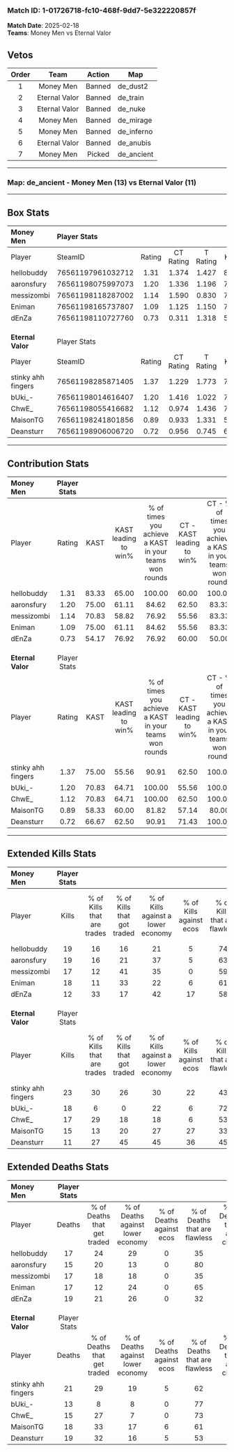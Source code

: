 ### Match ID: 1-01726718-fc10-468f-9dd7-5e322220857f  
**Match Date**: 2025-02-18  
**Teams**: Money Men vs Eternal Valor  

## Vetos  

| Order | Team | Action | Map |
| :---: | :--: | :----: | --- |
| 1 | Money Men | Banned | de_dust2 |
| 2 | Eternal Valor | Banned | de_train |
| 3 | Eternal Valor | Banned | de_nuke |
| 4 | Money Men | Banned | de_mirage |
| 5 | Money Men | Banned | de_inferno |
| 6 | Eternal Valor | Banned | de_anubis |
| 7 | Money Men | Picked | de_ancient |

---  

### **Map**: de_ancient - Money Men (13) vs Eternal Valor (11)  
---  

## Box Stats  

| **Money Men**      | Player Stats      |        |           |          |       |       |       |         |        |      |     |
| :- | :- | :-: | :-: | :-: | :-: | :-: | :-: | :-: | :-: | :-: | :-: |
| Player             | SteamID           | Rating | CT Rating | T Rating | KAST  |  ADR  | Kills | Assists | Deaths | K/D  | HS% |
| hellobuddy         | 76561197961032712 |  1.31  |   1.374   |  1.427   | 83.33 | 95.4  |  19   |    7    |   17   | 1.12 | 26  |
| aaronsfury         | 76561198075997073 |  1.20  |   1.336   |  1.196   | 75.00 | 69.5  |  19   |    4    |   15   | 1.27 | 31  |
| messizombi         | 76561198118287002 |  1.14  |   1.590   |  0.830   | 70.83 | 91.4  |  17   |    9    |   17   | 1.00 | 35  |
| Eniman             | 76561198165737807 |  1.09  |   1.125   |  1.150   | 75.00 | 63.4  |  18   |    2    |   17   | 1.06 | 33  |
| dEnZa              | 76561198110727760 |  0.73  |   0.311   |  1.318   | 54.17 | 71.8  |  12   |    7    |   19   | 0.63 | 58  |
|                    |                   |        |           |          |       |       |       |         |        |      |     |
|                    |                   |        |           |          |       |       |       |         |        |      |     |
|                    |                   |        |           |          |       |       |       |         |        |      |     |
| **Eternal Valor**  | Player Stats      |        |           |          |       |       |       |         |        |      |     |
| Player             | SteamID           | Rating | CT Rating | T Rating | KAST  |  ADR  | Kills | Assists | Deaths | K/D  | HS% |
| stinky ahh fingers | 76561198285871405 |  1.37  |   1.229   |  1.773   | 75.00 | 114.8 |  23   |    7    |   21   | 1.10 | 69  |
| bUki_-             | 76561198014616407 |  1.20  |   1.416   |  1.022   | 70.83 | 77.9  |  18   |    2    |   13   | 1.38 | 33  |
| ChwE_              | 76561198055416682 |  1.12  |   0.974   |  1.436   | 70.83 | 72.7  |  17   |    6    |   15   | 1.13 | 64  |
| MaisonTG           | 76561198241801856 |  0.89  |   0.933   |  1.331   | 58.33 | 76.4  |  15   |    5    |   18   | 0.83 | 46  |
| Deansturr          | 76561198906006720 |  0.72  |   0.956   |  0.745   | 66.67 | 55.3  |  11   |    4    |   19   | 0.58 | 18  |
---  

## Contribution Stats  

| **Money Men**      | Player Stats |       |                      |                                                        |                           |                                                             |                          |                                                            |
| :- | :-: | :-: | :-: | :-: | :-: | :-: | :-: | :-: |
| Player             |    Rating    | KAST  | KAST leading to win% | % of times you achieve a KAST in your teams won rounds | CT - KAST leading to win% | CT - % of times you achieve a KAST in your teams won rounds | T - KAST leading to win% | T - % of times you achieve a KAST in your teams won rounds |
| hellobuddy         |     1.31     | 83.33 |        65.00         |                         100.00                         |           60.00           |                           100.00                            |          70.00           |                           100.00                           |
| aaronsfury         |     1.20     | 75.00 |        61.11         |                         84.62                          |           62.50           |                            83.33                            |          60.00           |                           85.71                            |
| messizombi         |     1.14     | 70.83 |        58.82         |                         76.92                          |           55.56           |                            83.33                            |          62.50           |                           71.43                            |
| Eniman             |     1.09     | 75.00 |        61.11         |                         84.62                          |           55.56           |                            83.33                            |          66.67           |                           85.71                            |
| dEnZa              |     0.73     | 54.17 |        76.92         |                         76.92                          |           60.00           |                            50.00                            |          87.50           |                           100.00                           |
|                    |              |       |                      |                                                        |                           |                                                             |                          |                                                            |
|                    |              |       |                      |                                                        |                           |                                                             |                          |                                                            |
|                    |              |       |                      |                                                        |                           |                                                             |                          |                                                            |
| **Eternal Valor**  | Player Stats |       |                      |                                                        |                           |                                                             |                          |                                                            |
| Player             |    Rating    | KAST  | KAST leading to win% | % of times you achieve a KAST in your teams won rounds | CT - KAST leading to win% | CT - % of times you achieve a KAST in your teams won rounds | T - KAST leading to win% | T - % of times you achieve a KAST in your teams won rounds |
| stinky ahh fingers |     1.37     | 75.00 |        55.56         |                         90.91                          |           62.50           |                           100.00                            |          50.00           |                           83.33                            |
| bUki_-             |     1.20     | 70.83 |        64.71         |                         100.00                         |           55.56           |                           100.00                            |          75.00           |                           100.00                           |
| ChwE_              |     1.12     | 70.83 |        64.71         |                         100.00                         |           62.50           |                           100.00                            |          66.67           |                           100.00                           |
| MaisonTG           |     0.89     | 58.33 |        60.00         |                         81.82                          |           57.14           |                            80.00                            |          62.50           |                           83.33                            |
| Deansturr          |     0.72     | 66.67 |        62.50         |                         90.91                          |           71.43           |                           100.00                            |          55.56           |                           83.33                            |
---  

## Extended Kills Stats  

| **Money Men**      | Player Stats |                            |                            |                                    |                         |                              |                                 |                                       |                    |           |
| :- | :-: | :-: | :-: | :-: | :-: | :-: | :-: | :-: | :-: | :-: |
| Player             |    Kills     | % of Kills that are trades | % of Kills that got traded | % of Kills against a lower economy | % of Kills against ecos | % of Kills that are flawless | % of Kills that are close duels | % of Kills that are assisted by flash | Pistol Round Kills | AWP Kills |
| hellobuddy         |      19      |             16             |             16             |                 21                 |            5            |              74              |               11                |                   0                   |         3          |     1     |
| aaronsfury         |      19      |             16             |             21             |                 37                 |            5            |              63              |                5                |                   0                   |         3          |    12     |
| messizombi         |      17      |             12             |             41             |                 35                 |            0            |              59              |               18                |                   0                   |         2          |     0     |
| Eniman             |      18      |             11             |             33             |                 22                 |            6            |              61              |                0                |                   0                   |         0          |     0     |
| dEnZa              |      12      |             33             |             17             |                 42                 |           17            |              58              |                0                |                   8                   |         0          |     0     |
|                    |              |                            |                            |                                    |                         |                              |                                 |                                       |                    |           |
|                    |              |                            |                            |                                    |                         |                              |                                 |                                       |                    |           |
|                    |              |                            |                            |                                    |                         |                              |                                 |                                       |                    |           |
| **Eternal Valor**  | Player Stats |                            |                            |                                    |                         |                              |                                 |                                       |                    |           |
| Player             |    Kills     | % of Kills that are trades | % of Kills that got traded | % of Kills against a lower economy | % of Kills against ecos | % of Kills that are flawless | % of Kills that are close duels | % of Kills that are assisted by flash | Pistol Round Kills | AWP Kills |
| stinky ahh fingers |      23      |             30             |             26             |                 30                 |           22            |              43              |                9                |                   0                   |         2          |     0     |
| bUki_-             |      18      |             6              |             0              |                 22                 |            6            |              72              |               11                |                   0                   |         2          |    10     |
| ChwE_              |      17      |             29             |             18             |                 18                 |            6            |              53              |               12                |                   0                   |         1          |     0     |
| MaisonTG           |      15      |             13             |             20             |                 27                 |           27            |              33              |               20                |                  13                   |         3          |     0     |
| Deansturr          |      11      |             27             |             45             |                 45                 |           36            |              45              |               18                |                   9                   |         1          |     0     |
## Extended Deaths Stats  

| **Money Men**      | Player Stats |                             |                                   |                          |                               |                            |                           |               |
| :- | :-: | :-: | :-: | :-: | :-: | :-: | :-: | :-: |
| Player             |    Deaths    | % of Deaths that get traded | % of Deaths against lower economy | % of Deaths against ecos | % of Deaths that are flawless | % of Deaths that are close | % of Deaths while blinded | Deaths to AWP |
| hellobuddy         |      17      |             24              |                29                 |            0             |              35               |             12             |             0             |       3       |
| aaronsfury         |      15      |             20              |                13                 |            0             |              80               |             7              |             0             |       1       |
| messizombi         |      17      |             18              |                18                 |            0             |              35               |             24             |             6             |       1       |
| Eniman             |      17      |             12              |                24                 |            0             |              65               |             6              |             6             |       2       |
| dEnZa              |      19      |             21              |                26                 |            0             |              32               |             16             |             5             |       3       |
|                    |              |                             |                                   |                          |                               |                            |                           |               |
|                    |              |                             |                                   |                          |                               |                            |                           |               |
|                    |              |                             |                                   |                          |                               |                            |                           |               |
| **Eternal Valor**  | Player Stats |                             |                                   |                          |                               |                            |                           |               |
| Player             |    Deaths    | % of Deaths that get traded | % of Deaths against lower economy | % of Deaths against ecos | % of Deaths that are flawless | % of Deaths that are close | % of Deaths while blinded | Deaths to AWP |
| stinky ahh fingers |      21      |             29              |                19                 |            5             |              62               |             19             |             0             |       2       |
| bUki_-             |      13      |              8              |                 8                 |            0             |              77               |             8              |             0             |       6       |
| ChwE_              |      15      |             27              |                 7                 |            0             |              73               |             7              |             0             |       2       |
| MaisonTG           |      18      |             33              |                17                 |            6             |              61               |             0              |             0             |       2       |
| Deansturr          |      19      |             32              |                16                 |            5             |              53               |             0              |             5             |       1       |
